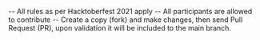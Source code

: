 -- All rules as per Hacktoberfest 2021 apply
-- All participants are allowed to contribute
-- Create a copy (fork) and make changes, then send Pull Request (PR), upon validation it will be included to the main branch.